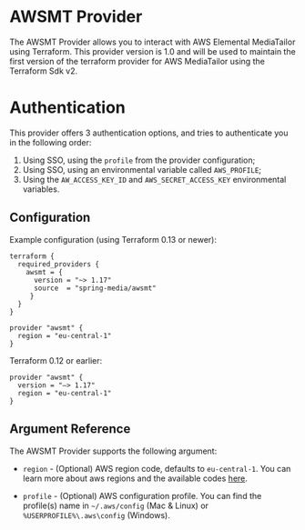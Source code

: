 # AWSMT Provider

The AWSMT Provider allows you to interact with AWS Elemental MediaTailor
using Terraform.
This provider version is 1.0 and will be used to maintain the first version of the 
terraform provider for AWS MediaTailor using the Terraform Sdk v2.

# Authentication

This provider offers 3 authentication options, and tries to authenticate you in the following order:

1. Using SSO, using the `profile` from the provider configuration;
2. Using SSO, using an environmental variable called `AWS_PROFILE`;
3. Using the `AW_ACCESS_KEY_ID` and `AWS_SECRET_ACCESS_KEY` environmental variables.

## Configuration

Example configuration (using Terraform 0.13 or newer):

```
terraform {
  required_providers {
    awsmt = {
      version = "~> 1.17"
      source  = "spring-media/awsmt"
     }
  }
}

provider "awsmt" {
  region = "eu-central-1"
}
```

Terraform 0.12 or earlier:

```
provider "awsmt" {
  version = "–> 1.17"
  region = "eu-central-1"
}
```

## Argument Reference

The AWSMT Provider supports the following argument:

- `region` - (Optional) AWS region code, defaults to `eu-central-1`.
  You can learn more about aws regions and the available codes [here](https://docs.aws.amazon.com/AWSEC2/latest/UserGuide/using-regions-availability-zones.html).

- `profile` - (Optional) AWS configuration profile.
  You can find the profile(s) name in `~/.aws/config` (Mac & Linux) or `%USERPROFILE%\.aws\config` (Windows).
